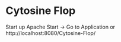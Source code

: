 # Cytosine Flop

Start up Apache
Start -> Go to Application
or http://localhost:8080/Cytosine-Flop/
